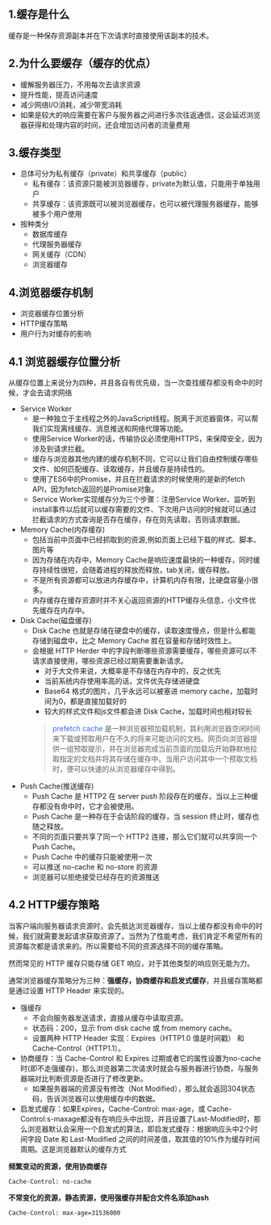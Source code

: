 <!-- 缓存的主要手段有：浏览器缓存、CDN、反向代理、本地缓存、分布式缓存、数据库缓存。

前面三个缓存策略属于网站前端的范畴。 -->

1.缓存是什么
---
缓存是一种保存资源副本并在下次请求时直接使用该副本的技术。

2.为什么要缓存（缓存的优点）
---
+ 缓解服务器压力，不用每次去请求资源
+ 提升性能，提高访问速度
+ 减少网络I/O消耗，减少带宽消耗
+ 如果是较大的响应需要在客户与服务器之间进行多次往返通信，这会延迟浏览器获得和处理内容的时间，还会增加访问者的流量费用

3.缓存类型
---
+ 总体可分为私有缓存（private）和共享缓存（public）
    - 私有缓存：该资源只能被浏览器缓存，private为默认值，只能用于单独用户
    - 共享缓存：该资源既可以被浏览器缓存，也可以被代理服务器缓存，能够被多个用户使用
+ 按种类分
    - 数据库缓存
    - 代理服务器缓存
    - 网关缓存（CDN）
    - 浏览器缓存

4.浏览器缓存机制
---
+ 浏览器缓存位置分析
+ HTTP缓存策略
+ 用户行为对缓存的影响

4.1 浏览器缓存位置分析
---
从缓存位置上来说分为四种，并且各自有优先级，当一次查找缓存都没有命中的时候，才会去请求网络
+ Service Worker
    - 是一种独立于主线程之外的JavaScript线程。脱离于浏览器窗体，可以帮我们实现离线缓存、消息推送和网络代理等功能。
    - 使用Service Worker的话，传输协议必须使用HTTPS，来保障安全，因为涉及到请求拦截。
    - 缓存与浏览器其他内建的缓存机制不同，它可以让我们自由控制缓存哪些文件、如何匹配缓存、读取缓存，并且缓存是持续性的。
    - 使用了ES6中的Promise，并且在拦截请求的时候使用的是新的fetch API，因为fetch返回的是Promise对象。
    - Service Worker实现缓存分为三个步骤：注册Service Worker、监听到install事件以后就可以缓存需要的文件、下次用户访问的时候就可以通过拦截请求的方式查询是否存在缓存，存在则先读取，否则请求数据。
+ Memory Cache(内存缓存)
    - 包括当前中页面中已经抓取到的资源,例如页面上已经下载的样式、脚本、图片等
    - 因为存储在内存中，Memory Cache是响应速度最快的一种缓存，同时缓存持续性很短，会随着进程的释放而释放，tab关闭，缓存释放。
    - 不是所有资源都可以放进内存缓存中，计算机内存有限，比硬盘容量小很多。
    - 内存缓存在缓存资源时并不关心返回资源的HTTP缓存头信息，小文件优先缓存在内存中。
+ Disk Cache(磁盘缓存)
    - Disk Cache 也就是存储在硬盘中的缓存，读取速度慢点，但是什么都能存储到磁盘中，比之 Memory Cache 胜在容量和存储时效性上。
    - 会根据 HTTP Herder 中的字段判断哪些资源需要缓存，哪些资源可以不请求直接使用，哪些资源已经过期需要重新请求。
        * 对于大文件来说，大概率是不存储在内存中的，反之优先
        * 当前系统内存使用率高的话，文件优先存储进硬盘
        * Base64 格式的图片，几乎永远可以被塞进 memory cache，加载时间为0，都是直接加载好的
        * 较大的样式文件和js文件都会进 Disk Cache，加载时间也相对较长
        > <font color="#3468ff">prefetch cache</font> 是一种浏览器预加载机制，其利用浏览器空闲时间来下载或预取用户在不久的将来可能访问的文档。网页向浏览器提供一组预取提示，并在浏览器完成当前页面的加载后开始静默地拉取指定的文档并将其存储在缓存中。当用户访问其中一个预取文档时，便可以快速的从浏览器缓存中得到。
+ Push Cache(推送缓存)
    - Push Cache 是 HTTP2 在 server push 阶段存在的缓存，当以上三种缓存都没有命中时，它才会被使用。
    - Push Cache 是一种存在于会话阶段的缓存，当 session 终止时，缓存也随之释放。
    - 不同的页面只要共享了同一个 HTTP2 连接，那么它们就可以共享同一个 Push Cache。
    - Push Cache 中的缓存只能被使用一次
    - 可以推送 no-cache 和 no-store 的资源
    - 浏览器可以拒绝接受已经存在的资源推送

4.2 HTTP缓存策略
---
当客户端向服务器请求资源时，会先抵达浏览器缓存，当以上缓存都没有命中的时候，我们就需要发起请求获取资源了。当然为了性能考虑，我们肯定不希望所有的资源每次都是请求来的。所以需要给不同的资源选择不同的缓存策略。

然而常见的 HTTP 缓存只能存储 GET 响应，对于其他类型的响应则无能为力。

通常浏览器缓存策略分为三种：**强缓存，协商缓存和启发式缓存**，并且缓存策略都是通过设置 HTTP Header 来实现的。
- 强缓存
    + 不会向服务器发送请求，直接从缓存中读取资源。
    + 状态码：200，显示 from disk cache 或 from memory cache。
    + 设置两种 HTTP Header 实现：Expires（HTTP1.0 值是时间戳） 和 Cache-Control（HTTP1.1）。
- 协商缓存：当 Cache-Control 和 Expires 过期或者它的属性设置为no-cache时(即不走强缓存)，那么浏览器第二次请求时就会与服务器进行协商，与服务器端对比判断资源是否进行了修改更新。
    + 如果服务器端的资源没有修改（Not Modified），那么就会返回304状态码，告诉浏览器可以使用缓存中的数据。
- 启发式缓存：如果Expires，Cache-Control: max-age，或 Cache-Control:s-maxage都没有在响应头中出现，并且设置了Last-Modified时，那么浏览器默认会采用一个启发式的算法，即启发式缓存：根据响应头中2个时间字段 Date 和 Last-Modified 之间的时间差值，取其值的10%作为缓存时间周期。这是浏览器默认的缓存方式

**频繁变动的资源，使用协商缓存**
```
Cache-Control: no-cache
```

**不常变化的资源，静态资源，使用强缓存并配合文件名添加hash**
```
Cache-Control: max-age=31536000
```